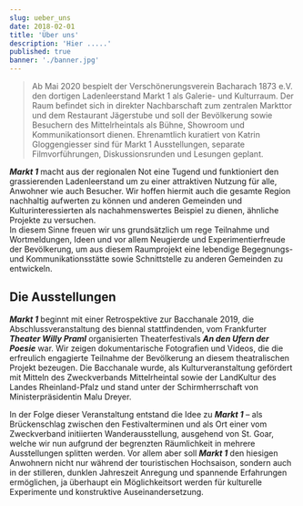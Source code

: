 ```yaml
---
slug: ueber_uns
date: 2018-02-01
title: 'Über uns'
description: 'Hier .....'
published: true
banner: './banner.jpg'
---
```




 >Ab Mai 2020  bespielt der Verschönerungsverein Bacharach 1873 e.V. den dortigen Ladenleerstand Markt 1 als Galerie- und Kulturraum. Der Raum befindet sich in direkter Nachbarschaft zum zentralen Markttor und dem Restaurant Jägerstube und soll der Bevölkerung sowie Besuchern des Mittelrheintals als Bühne, Showroom und Kommunikationsort dienen. Ehrenamtlich kuratiert von Katrin Gloggengiesser sind für Markt 1 Ausstellungen, separate Filmvorführungen, Diskussionsrunden und Lesungen geplant.

***Markt 1*** macht aus der regionalen Not eine Tugend und funktioniert den grassierenden Ladenleerstand um zu einer attraktiven Nutzung für alle, Anwohner wie auch Besucher. Wir hoffen hiermit auch die gesamte Region nachhaltig aufwerten zu können und anderen Gemeinden und Kulturinteressierten als nachahmenswertes Beispiel zu dienen, ähnliche Projekte zu versuchen.  
In diesem Sinne freuen wir uns grundsätzlich um rege Teilnahme und Wortmeldungen, Ideen und vor allem Neugierde und Experimentierfreude der Bevölkerung, um aus diesem Raumprojekt eine lebendige Begegnungs- und Kommunikationsstätte sowie Schnittstelle zu anderen Gemeinden zu entwickeln.  
## Die Ausstellungen  
***Markt 1*** beginnt mit einer Retrospektive zur Bacchanale 2019, die Abschlussveranstaltung des biennal stattfindenden, vom Frankfurter ***Theater Willy Praml*** organisierten Theaterfestivals ***An den Ufern der Poesie*** war. Wir zeigen dokumentarische Fotografien und Videos, die die erfreulich engagierte Teilnahme der Bevölkerung an diesem theatralischen Projekt bezeugen. Die Bacchanale wurde, als Kulturveranstaltung gefördert mit Mitteln des Zweckverbands Mittelrheintal sowie der LandKultur des Landes Rheinland-Pfalz und stand unter der Schirmherrschaft von Ministerpräsidentin Malu Dreyer.

In der Folge dieser Veranstaltung entstand die Idee zu ***Markt 1***  – als Brückenschlag zwischen den Festivalterminen und als Ort einer vom Zweckverband initiierten Wanderausstellung, ausgehend von St. Goar, welche wir nun aufgrund der begrenzten Räumlichkeit in mehrere Ausstellungen splitten werden. Vor allem aber soll ***Markt 1***  den hiesigen Anwohnern nicht nur während der touristischen Hochsaison, sondern auch in der stilleren, dunklen Jahreszeit Anregung und spannende Erfahrungen ermöglichen, ja überhaupt ein Möglichkeitsort werden für kulturelle Experimente und konstruktive Auseinandersetzung.
